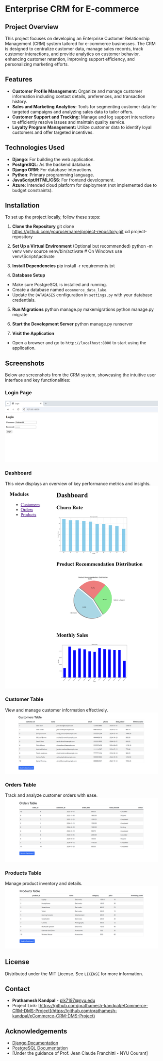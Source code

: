 # Enterprise CRM for E-commerce

## Project Overview
This project focuses on developing an Enterprise Customer Relationship Management (CRM) system tailored for e-commerce businesses. The CRM is designed to centralize customer data, manage sales records, track customer interactions, and provide analytics on customer behavior, enhancing customer retention, improving support efficiency, and personalizing marketing efforts.

## Features
- **Customer Profile Management:** Organize and manage customer information including contact details, preferences, and transaction history.
- **Sales and Marketing Analytics:** Tools for segmenting customer data for targeted campaigns and analyzing sales data to tailor offers.
- **Customer Support and Tracking:** Manage and log support interactions to efficiently resolve issues and maintain quality service.
- **Loyalty Program Management:** Utilize customer data to identify loyal customers and offer targeted incentives.

## Technologies Used
- **Django**: For building the web application.
- **PostgreSQL**: As the backend database.
- **Django ORM**: For database interactions.
- **Python**: Primary programming language.
- **JavaScript/HTML/CSS**: For frontend development.
- **Azure**: Intended cloud platform for deployment (not implemented due to budget constraints).

## Installation
To set up the project locally, follow these steps:

1. **Clone the Repository**
git clone https://github.com/yourusername/project-repository.git 
cd project-repository

2. **Set Up a Virtual Environment** (Optional but recommended)
python -m venv venv source venv/bin/activate # On Windows use venv\Scripts\activate

3. **Install Dependencies**
pip install -r requirements.txt

4. **Database Setup**
- Make sure PostgreSQL is installed and running.
- Create a database named `ecommerce_data_lake`.
- Update the `DATABASES` configuration in `settings.py` with your database credentials.

5. **Run Migrations**
python manage.py makemigrations 
python manage.py migrate

6. **Start the Development Server**
python manage.py runserver

7. **Visit the Application**
- Open a browser and go to `http://localhost:8000` to start using the application.

## Screenshots

Below are screenshots from the CRM system, showcasing the intuitive user interface and key functionalities:

### Login Page

![Login](screenshots/landing_page.png)

### Dashboard
This view displays an overview of key performance metrics and insights.
![Dashboard](screenshots/dashboard.png)

### Customer Table
View and manage customer information effectively.
![Customer Table](screenshots/customers.png)

### Orders Table
Track and analyze customer orders with ease.
![Orders Table](screenshots/orders.png)

### Products Table
Manage product inventory and details.
![Products Table](screenshots/products.png)

## License
Distributed under the MIT License. See `LICENSE` for more information.

## Contact
- **Prathamesh Kandpal** - [plk7197@nyu.edu](mailto:plk7197@nyu.edu)
- Project Link: [https://github.com/prathamesh-kandpal/eCommerce-CRM-DMS-Project](https://github.com/prathamesh-kandpal/eCommerce-CRM-DMS-Project)

## Acknowledgements
- [Django Documentation](https://docs.djangoproject.com/en/3.1/)
- [PostgreSQL Documentation](https://www.postgresql.org/docs/)
- [Under the guidance of Prof. Jean Claude Franchitti - NYU Courant]
